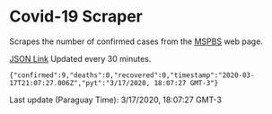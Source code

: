 # Covid-19 Scraper

Scrapes the number of confirmed cases from the [MSPBS](https://www.mspbs.gov.py/covid-19.php) web page.

[JSON Link](https://jmayalag.github.io/covid19-scrape/cases.json)
Updated every 30 minutes.
```
{"confirmed":9,"deaths":0,"recovered":0,"timestamp":"2020-03-17T21:07:27.006Z","pyt":"3/17/2020, 18:07:27 GMT-3"}
```
Last update (Paraguay Time): 3/17/2020, 18:07:27 GMT-3